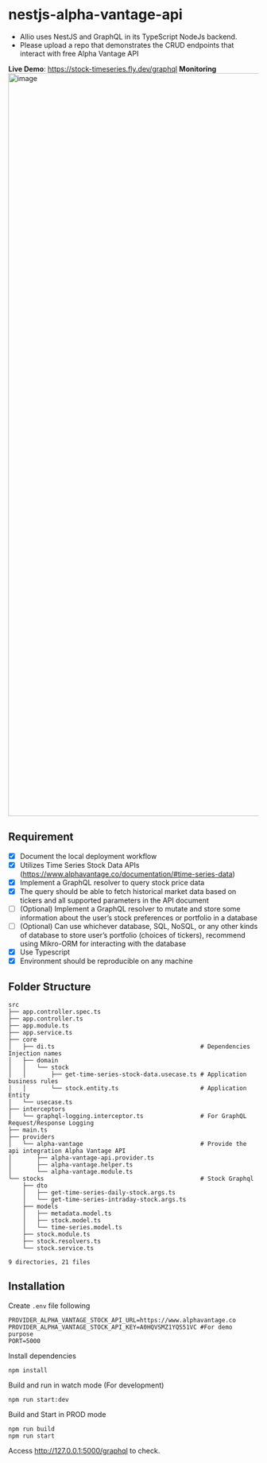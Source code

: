 # nestjs-alpha-vantage-api
- Allio uses NestJS and GraphQL in its TypeScript NodeJs backend.
- Please upload a repo that demonstrates the CRUD endpoints that interact with free
Alpha Vantage API

**Live Demo**: https://stock-timeseries.fly.dev/graphql 
**Monitoring**
<img width="1496" alt="image" src="https://github.com/nguyenphuhao/nestjs-alpha-vantage-api/assets/25168798/9d6ff91a-5a54-4f64-ab46-4494e3619032">

## Requirement
- [x] Document the local deployment workflow
- [x] Utilizes Time Series Stock Data APIs
(https://www.alphavantage.co/documentation/#time-series-data)
- [x] Implement a GraphQL resolver to query stock price data
- [x] The query should be able to fetch historical market data based on tickers and all
supported parameters in the API document
- [ ] (Optional) Implement a GraphQL resolver to mutate and store some information
about the user’s stock preferences or portfolio in a database
- [ ] (Optional) Can use whichever database, SQL, NoSQL, or any other kinds of
database to store user’s portfolio (choices of tickers), recommend using
Mikro-ORM for interacting with the database
- [x] Use Typescript
- [x] Environment should be reproducible on any machine

## Folder Structure
```
src
├── app.controller.spec.ts
├── app.controller.ts
├── app.module.ts
├── app.service.ts
├── core 
│   ├── di.ts                                         # Dependencies Injection names
│   ├── domain
│   │   └── stock
│   │       ├── get-time-series-stock-data.usecase.ts # Application business rules
│   │       └── stock.entity.ts                       # Application Entity
│   └── usecase.ts
├── interceptors
│   └── graphql-logging.interceptor.ts                # For GraphQL Request/Response Logging
├── main.ts
├── providers
│   └── alpha-vantage                                 # Provide the api integration Alpha Vantage API
│       ├── alpha-vantage-api.provider.ts
│       ├── alpha-vantage.helper.ts
│       └── alpha-vantage.module.ts
└── stocks                                            # Stock Graphql
    ├── dto
    │   ├── get-time-series-daily-stock.args.ts
    │   └── get-time-series-intraday-stock.args.ts
    ├── models
    │   ├── metadata.model.ts
    │   ├── stock.model.ts
    │   └── time-series.model.ts
    ├── stock.module.ts
    ├── stock.resolvers.ts
    └── stock.service.ts

9 directories, 21 files

```


## Installation

Create `.env` file following
```
PROVIDER_ALPHA_VANTAGE_STOCK_API_URL=https://www.alphavantage.co
PROVIDER_ALPHA_VANTAGE_STOCK_API_KEY=A0HQVSMZ1YQS51VC #For demo purpose
PORT=5000
```

Install dependencies

```
npm install
```

Build and run in watch mode (For development)

```
npm run start:dev
```

Build and Start in PROD mode
```
npm run build
npm run start
```

Access http://127.0.0.1:5000/graphql to check.

